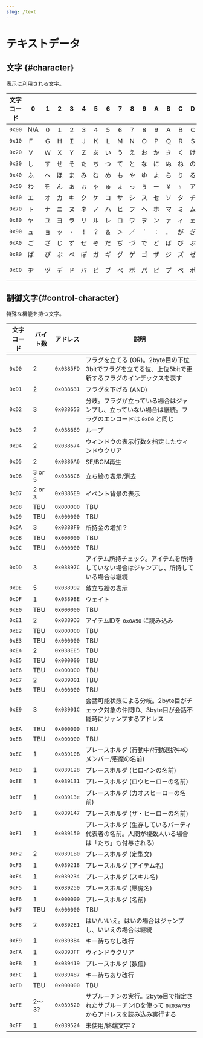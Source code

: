 ```yaml
---
slug: /text
---
```


# テキストデータ

## 文字 {#character}

表示に利用される文字。

| 文字コード |  0  |  1  |  2  |  3  |  4  |  5  |  6  |  7  |  8  |  9  |  A  |  B  |  C  |  D  |  E  |  F  |
|------------|-----|-----|-----|-----|-----|-----|-----|-----|-----|-----|-----|-----|-----|-----|-----|-----|
| `0x00`     | N/A |  ０ |  １ |  ２ |  ３ |  ４ |  ５ |  ６ |  ７ |  ８ |  ９ |  Ａ |  Ｂ |  Ｃ |  Ｄ |  Ｅ |
| `0x10`     |  Ｆ |  Ｇ |  Ｈ |  Ｉ |  Ｊ |  Ｋ |  Ｌ |  Ｍ |  Ｎ |  Ｏ |  Ｐ |  Ｑ |  Ｒ |  Ｓ |  Ｔ |  Ｕ |
| `0x20`     |  Ｖ |  Ｗ |  Ｘ |  Ｙ |  Ｚ |  あ |  い |  う |  え |  お |  か |  き |  く |  け |  こ |  さ |
| `0x30`     |  し |  す |  せ |  そ |  た |  ち |  つ |  て |  と |  な |  に |  ぬ |  ね |  の |  は |  ひ |
| `0x40`     |  ふ |  へ |  ほ |  ま |  み |  む |  め |  も |  や |  ゆ |  よ |  ら |  り |  る |  れ |  ろ |
| `0x50`     |  わ |  を |  ん |  ぁ |  ぉ |  ゃ |  ゅ |  ょ |  っ |  ぅ |  ー |  ￥ |  ♄  |  ア |  イ |  ウ |
| `0x60`     |  エ |  オ |  カ |  キ |  ク |  ケ |  コ |  サ |  シ |  ス |  セ |  ソ |  タ |  チ |  ツ |  テ |
| `0x70`     |  ト |  ナ |  ニ |  ヌ |  ネ |  ノ |  ハ |  ヒ |  フ |  ヘ |  ホ |  マ |  ミ |  ム |  メ |  モ |
| `0x80`     |  ヤ |  ユ |  ヨ |  ラ |  リ |  ル |  レ |  ロ |  ワ |  ヲ |  ン |  ァ |  ィ |  ェ |  ォ |  ャ |
| `0x90`     |  ュ |  ョ |  ッ |  ・ |  ！ |  ？ |  ＆ |  ＞ |  ／ |  ＇ |  ： |  ． |  が |  ぎ |  ぐ |  げ |
| `0xA0`     |  ご |  ざ |  じ |  ず |  ぜ |  ぞ |  だ |  ぢ |  づ |  で |  ど |  ば |  び |  ぶ |  べ |  ぼ |
| `0xB0`     |  ぱ |  ぴ |  ぷ |  ぺ |  ぽ |  ガ |  ギ |  グ |  ゲ |  ゴ |  ザ |  ジ |  ズ |  ゼ |  ゾ |  ダ |
| `0xC0`     |  ヂ |  ヅ |  デ |  ド |  バ |  ビ |  ブ |  ベ |  ボ |  パ |  ピ |  プ |  ペ |  ポ |  ヴ | 空白|

## 制御文字{#control-character}

特殊な機能を持つ文字。

| 文字コード | バイト数 | アドレス   | 説明                                                                                                    |
|------------|----------|------------|---------------------------------------------------------------------------------------------------------|
| `0xD0`     | 2        | `0x0385FD` | フラグを立てる (OR)。2byte目の下位3bitでフラグを立てる位、上位5bitで更新するフラグのインデックスを表す  |
| `0xD1`     | 2        | `0x038631` | フラグを下げる (AND)                                                                                    |
| `0xD2`     | 3        | `0x038653` | 分岐。フラグが立っている場合はジャンプし、立っていない場合は継続。フラグのエンコードは `0xD0` と同じ    |
| `0xD3`     | 2        | `0x038669` | ループ                                                                                                  |
| `0xD4`     | 2        | `0x038674` | ウィンドウの表示行数を指定したウィンドウクリア                                                          |
| `0xD5`     | 2        | `0x0386A6` | SE/BGM再生                                                                                              |
| `0xD6`     | 3 or 5   | `0x0386C6` | 立ち絵の表示/消去                                                                                       |
| `0xD7`     | 2 or 3   | `0x0386E9` | イベント背景の表示                                                                                      |
| `0xD8`     | TBU      | `0x000000` | TBU                                                                                                     |
| `0xD9`     | TBU      | `0x000000` | TBU                                                                                                     |
| `0xDA`     | 3        | `0x0388F9` | 所持金の増加？                                                                                          |
| `0xDB`     | TBU      | `0x000000` | TBU                                                                                                     |
| `0xDC`     | TBU      | `0x000000` | TBU                                                                                                     |
| `0xDD`     | 3        | `0x03897C` | アイテム所持チェック。アイテムを所持していない場合はジャンプし、所持している場合は継続                  |
| `0xDE`     | 5        | `0x038992` | 敵立ち絵の表示                                                                                          |
| `0xDF`     | 1        | `0x0389BE` | ウェイト                                                                                                |
| `0xE0`     | TBU      | `0x000000` | TBU                                                                                                     |
| `0xE1`     | 2        | `0x0389D3` | アイテムIDを `0x0A50` に読み込み                                                                        |
| `0xE2`     | TBU      | `0x000000` | TBU                                                                                                     |
| `0xE3`     | TBU      | `0x000000` | TBU                                                                                                     |
| `0xE4`     | 2        | `0x038EE5` | TBU                                                                                                     |
| `0xE5`     | TBU      | `0x000000` | TBU                                                                                                     |
| `0xE6`     | TBU      | `0x000000` | TBU                                                                                                     |
| `0xE7`     | 2        | `0x039001` | TBU                                                                                                     |
| `0xE8`     | TBU      | `0x000000` | TBU                                                                                                     |
| `0xE9`     | 3        | `0x03901C` | 会話可能状態による分岐。2byte目がチェック対象の仲間ID、3byte目が会話不能時にジャンプするアドレス        |
| `0xEA`     | TBU      | `0x000000` | TBU                                                                                                     |
| `0xEB`     | TBU      | `0x000000` | TBU                                                                                                     |
| `0xEC`     | 1        | `0x03910B` | プレースホルダ (行動中/行動選択中のメンバー/悪魔の名前)                                                 |
| `0xED`     | 1        | `0x039128` | プレースホルダ (ヒロインの名前)                                                                         |
| `0xEE`     | 1        | `0x039131` | プレースホルダ (ロウヒーローの名前)                                                                     |
| `0xEF`     | 1        | `0x03913e` | プレースホルダ (カオスヒーローの名前)                                                                   |
| `0xF0`     | 1        | `0x039147` | プレースホルダ (ザ・ヒーローの名前)                                                                     |
| `0xF1`     | 1        | `0x039150` | プレースホルダ (生存しているパーティ代表者の名前。人間が複数人いる場合は「たち」も付与される)           |
| `0xF2`     | 2        | `0x0391B0` | プレースホルダ (定型文)                                                                                 |
| `0xF3`     | 1        | `0x039218` | プレースホルダ (アイテム名)                                                                             |
| `0xF4`     | 1        | `0x039234` | プレースホルダ (スキル名)                                                                               |
| `0xF5`     | 1        | `0x039250` | プレースホルダ (悪魔名)                                                                                 |
| `0xF6`     | 1        | `0x000000` | プレースホルダ (名前)                                                                                   |
| `0xF7`     | TBU      | `0x000000` | TBU                                                                                                     |
| `0xF8`     | 2        | `0x0392E1` | はい/いいえ。はいの場合はジャンプし、いいえの場合は継続                                                 |
| `0xF9`     | 1        | `0x0393B4` | キー待ちなし改行                                                                                        |
| `0xFA`     | 1        | `0x0393FF` | ウィンドウクリア                                                                                        |
| `0xFB`     | 1        | `0x039419` | プレースホルダ (数値)                                                                                   |
| `0xFC`     | 1        | `0x039487` | キー待ちあり改行                                                                                        |
| `0xFD`     | TBU      | `0x000000` | TBU                                                                                                     |
| `0xFE`     | 2〜3?    | `0x039520` | サブルーチンの実行。2byte目で指定されたサブルーチンIDを使って `0x03A793` からアドレスを読み込み実行する |
| `0xFF`     | 1        | `0x039524` | 未使用/終端文字？                                                                                       |

